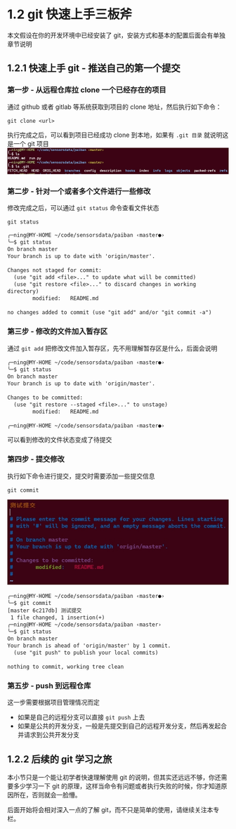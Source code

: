 # 1.2 git 快速上手三板斧

本文假设在你的开发环境中已经安装了 git，安装方式和基本的配置后面会有单独章节说明

## 1.2.1 快速上手 git - 推送自己的第一个提交

### 第一步 - 从远程仓库拉 clone 一个已经存在的项目

通过 github 或者 gitlab 等系统获取到项目的 clone 地址，然后执行如下命令：

```shell
git clone <url>
```

执行完成之后，可以看到项目已经成功 clone 到本地，如果有 `.git 目录` 就说明这是一个 git 项目
![Alt text](img/%E5%BE%AE%E4%BF%A1%E6%88%AA%E5%9B%BE_20240127153705.png)

### 第二步 - 针对一个或者多个文件进行一些修改

修改完成之后，可以通过 `git status` 命令查看文件状态

```shell
git status
```

```shell
╭─ning@MY-HOME ~/code/sensorsdata/paiban ‹master●›
╰─$ git status
On branch master
Your branch is up to date with 'origin/master'.

Changes not staged for commit:
  (use "git add <file>..." to update what will be committed)
  (use "git restore <file>..." to discard changes in working directory)
        modified:   README.md

no changes added to commit (use "git add" and/or "git commit -a")
```

### 第三步 - 修改的文件加入暂存区

通过 `git add` 把修改文件加入暂存区，先不用理解暂存区是什么，后面会说明

```shell
╭─ning@MY-HOME ~/code/sensorsdata/paiban ‹master●›
╰─$ git status
On branch master
Your branch is up to date with 'origin/master'.

Changes to be committed:
  (use "git restore --staged <file>..." to unstage)
        modified:   README.md

╭─ning@MY-HOME ~/code/sensorsdata/paiban ‹master●›
```

可以看到修改的文件状态变成了待提交

### 第四步 - 提交修改

执行如下命令进行提交，提交时需要添加一些提交信息

```shell
git commit
```

![Alt text](img/%E5%BE%AE%E4%BF%A1%E6%88%AA%E5%9B%BE_20240127155209.png)

```shell
╭─ning@MY-HOME ~/code/sensorsdata/paiban ‹master●›
╰─$ git commit
[master 6c217db] 测试提交
 1 file changed, 1 insertion(+)
╭─ning@MY-HOME ~/code/sensorsdata/paiban ‹master›
╰─$ git status
On branch master
Your branch is ahead of 'origin/master' by 1 commit.
  (use "git push" to publish your local commits)

nothing to commit, working tree clean
```

### 第五步 - push 到远程仓库

这一步需要根据项目管理情况而定

* 如果是自己的远程分支可以直接 `git push` 上去
* 如果是公共的开发分支，一般是先提交到自己的远程开发分支，然后再发起合并请求到公共开发分支

## 1.2.2 后续的 git 学习之旅

本小节只是一个能让初学者快速理解使用 git 的说明，但其实还远远不够，你还需要多少学习一下 git 的原理，这样当命令有问题或者执行失败的时候，你才知道原因所在，否则就会一脸懵。

后面开始将会相对深入一点的了解 git，而不只是简单的使用，请继续关注本专栏。
